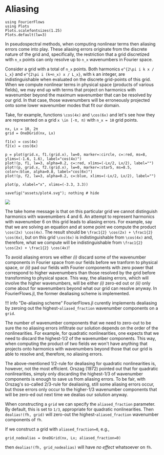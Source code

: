 # Aliasing


```@setup 1
using FourierFlows
using Plots
Plots.scalefontsizes(1.25)
Plots.default(lw=3)
```

In pseudospectral methods, when computing nonlinear terms then aliasing errors come into play. 
These aliasing errors originate from the discrete nature of the grid and, specifically, the 
restriction that a grid discretized with ``n_x`` points can only resolve up to ``n_x`` 
wavenumbers in Fourier space. 

Consider a grid with a total of ``n_x`` points. Both harmonics ``e^{2\pi i k x / L_x}`` and 
``e^{2\pi i (k+n_x) x / L_x}``, with ``k`` an integer, are indistinguishable when evaluated
on the discrete grid-points of this grid. When we compute nonlinear terms in physical space
(products of various fields), we may end up with terms that project on harmonics with wavenumber
beyond the maximum wavenumber that can be resolved by our grid. In that case, those wavenumbers 
will be erroneously projected onto some lower wavenumber modes that fit our domain.

Take, for example, functions ``\cos(4x)`` and ``\cos(6x)`` and let's see how they are represented 
on a grid ``x \in [-π, π)`` with ``n_x = 10`` grid points.

```@example 1
nx, Lx = 10, 2π
grid = OneDGrid(nx, Lx)

f1(x) = cos(4x)
f2(x) = cos(6x)

p = plot(grid.x, f1.(grid.x), lw=0, marker=:circle, c=:red, ms=8, ylims=(-1.6, 1.6), label="cos(4x)")
plot!(p, f1, lw=3, alpha=0.2, c=:red, xlims=(-Lx/2, Lx/2), label="")
plot!(p, grid.x, f2.(grid.x), lw=0, marker=:star5, ms=8.5, color=:blue, alpha=0.8, label="cos(6x)")
plot!(p, f2, lw=3, alpha=0.2, c=:blue, xlims=(-Lx/2, Lx/2), label="")

plot(p, xlabel="x", xlims=(-3.3, 3.3))

savefig("assets/plot4.svg"); nothing # hide
```

![](assets/plot4.svg)

The take home message is that on this particular grid we cannot distinguish harmonics with 
wavenumbers 4 and 6. An attempt to represent harmonics with wavenumber 6 on this grid leads to 
aliasing errors. For example, say that we are solving an equation and at some point we compute 
the product ``\cos(2x) \cos(4x)``. The result should be ``\frac1{2} \cos(2x) + \frac1{2} \cos(6x)``, 
but on this grid ``\cos(6x)`` is indistinguishable from ``\cos(4x)`` and, therefore, what we
compute will be indistinguishable from ``\frac1{2} \cos(2x) + \frac1{2} \cos(4x)``!

To avoid aliasing errors we either *(i)* discard some of the wavenumber components in Fourier 
space from our fields before we tranform to physical space, or *(ii)* pad our fields with Fourier 
components with zero power that correspond to higher wavenumbers than those resolved by the grid 
before transforming to physical space. This way, the aliasing errors, which will involve the 
higher wavenumbers, will be either *(i)* zero-ed out or *(ii)* only come about for wavenumbers 
beyond what our grid can resolve anyway. In FourierFlows.jl, the former dealiasing scheme is 
implemented.

!!! info "De-aliasing scheme"
    FourierFlows.jl curently implements dealiasing by zeroing out the highest-`aliased_fraction` 
    wavenumber components on a `grid`.

The number of wavenumber components that we need to zero-out to be sure the no aliasing errors 
infiltrate our solution depends on the order of the nonlinearities. For example, for quadratic 
nonlinearities, one expects that we need to discard the highest-1/2 of the wavenumber components. 
This way, when computing the product of two fields we won't have anything that projects onto
harmonics with wavenumbers beyond those that our grid is able to resolve and, therefore, no 
aliasing errors.

The above-mentioned 1/2-rule for dealiasing for quadratic nonlinearities is, however, not the 
most efficient. Orszag (1972) pointed out that for quadratic nonlirearities, simply only discarding 
the highest-1/3 of wavenumber components is enough to save us from aliasing errors. To be fair, 
with Orszag's so-called 2/3-rule for dealiasing, still some aliasing errors occur, but those 
errors only occur to the higher-1/3 wavenumber components that will be zero-ed out next time 
we dealias our solution anyway.

When constructing a `grid` we can specify the `aliased_fraction` parameter. By default, this is 
set to ``1/3``, appropriate for quadratic nonlinearities. Then `dealias!(fh, grid)` will zero-out 
the highest-`aliased_fraction` wavenumber components of `fh`. 

If we construct a grid with `aliased_fraction=0`, e.g.,

```@example 1
grid_nodealias = OneDGrid(nx, Lx; aliased_fraction=0)
```

then `dealias!(fh, grid_nodealias)` will have _no effect_ whatsoever on `fh`.
